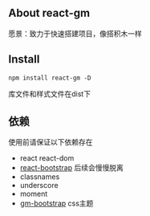 ## About react-gm

愿景：致力于快速搭建项目，像搭积木一样

## Install

`npm install react-gm -D`

库文件和样式文件在dist下

## 依赖

使用前请保证以下依赖存在
- react react-dom
- [react-bootstrap](http://react-bootstrap.github.io/) 后续会慢慢脱离
- classnames
- underscore
- moment
- [gm-bootstrap](https://github.com/gmfe/gm-bootstrap) css主题
